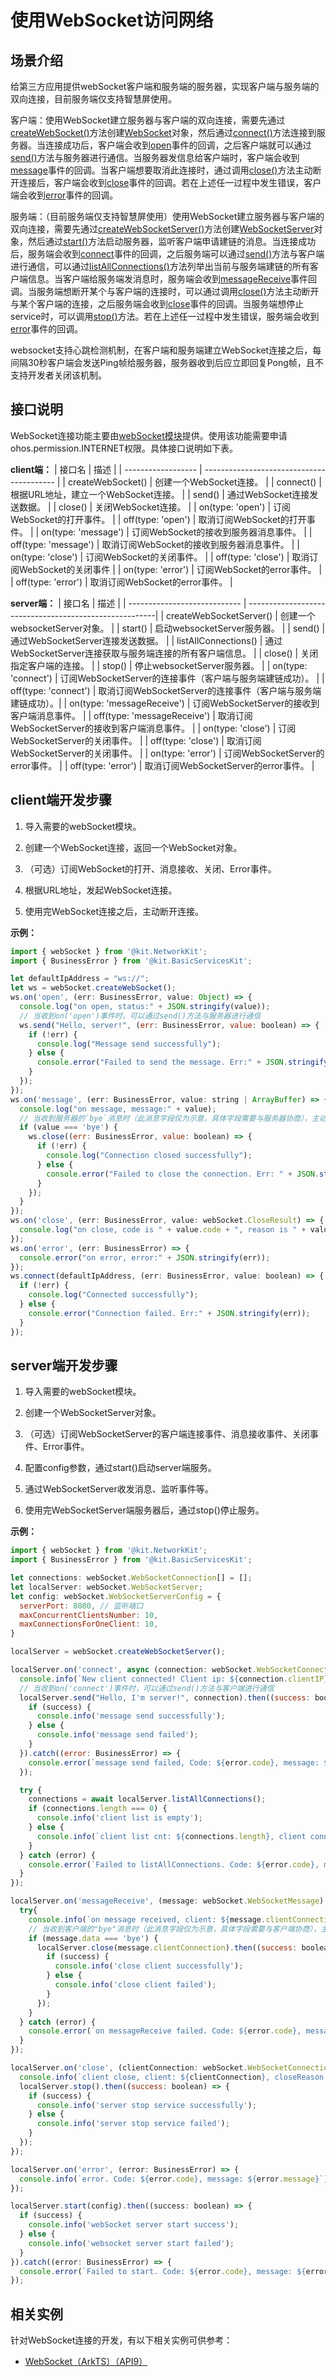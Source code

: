 # 使用WebSocket访问网络

## 场景介绍

给第三方应用提供webSocket客户端和服务端的服务器，实现客户端与服务端的双向连接，目前服务端仅支持智慧屏使用。

客户端：使用WebSocket建立服务器与客户端的双向连接，需要先通过[createWebSocket()](../reference/apis-network-kit/js-apis-webSocket.md#websocketcreatewebsocket6)方法创建[WebSocket](../reference/apis-network-kit/js-apis-webSocket.md#websocket6)对象，然后通过[connect()](../reference/apis-network-kit/js-apis-webSocket.md#connect6)方法连接到服务器。当连接成功后，客户端会收到[open](../reference/apis-network-kit/js-apis-webSocket.md#onopen6)事件的回调，之后客户端就可以通过[send()](../reference/apis-network-kit/js-apis-webSocket.md#send6)方法与服务器进行通信。当服务器发信息给客户端时，客户端会收到[message](../reference/apis-network-kit/js-apis-webSocket.md#onmessage6)事件的回调。当客户端想要取消此连接时，通过调用[close()](../reference/apis-network-kit/js-apis-webSocket.md#close6)方法主动断开连接后，客户端会收到[close](../reference/apis-network-kit/js-apis-webSocket.md#onclose6)事件的回调。若在上述任一过程中发生错误，客户端会收到[error](../reference/apis-network-kit/js-apis-webSocket.md#onerror6)事件的回调。

服务端：（目前服务端仅支持智慧屏使用）使用WebSocket建立服务器与客户端的双向连接，需要先通过[createWebSocketServer()](../reference/apis-network-kit/js-apis-webSocket.md#websocketcreatewebsocketserver19)方法创建[WebSocketServer](../reference/apis-network-kit/js-apis-webSocket.md#websocketserver19)对象，然后通过[start()](../reference/apis-network-kit/js-apis-webSocket.md#start19)方法启动服务器，监听客户端申请建链的消息。当连接成功后，服务端会收到[connect](../reference/apis-network-kit/js-apis-webSocket.md#onconnect19)事件的回调，之后服务端可以通过[send()](../reference/apis-network-kit/js-apis-webSocket.md#send19)方法与客户端进行通信，可以通过[listAllConnections()](../reference/apis-network-kit/js-apis-webSocket.md#listallconnections19)方法列举出当前与服务端建链的所有客户端信息。当客户端给服务端发消息时，服务端会收到[messageReceive](../reference/apis-network-kit/js-apis-webSocket.md#onmessagereceive19)事件回调。当服务端想断开某个与客户端的连接时，可以通过调用[close()](../reference/apis-network-kit/js-apis-webSocket.md#close19)方法主动断开与某个客户端的连接，之后服务端会收到[close](../reference/apis-network-kit/js-apis-webSocket.md#onclose19)事件的回调。当服务端想停止service时，可以调用[stop()](../reference/apis-network-kit/js-apis-webSocket.md#stop19)方法。若在上述任一过程中发生错误，服务端会收到[error](../reference/apis-network-kit/js-apis-webSocket.md#onerror19)事件的回调。

websocket支持心跳检测机制，在客户端和服务端建立WebSocket连接之后，每间隔30秒客户端会发送Ping帧给服务器，服务器收到后应立即回复Pong帧，且不支持开发者关闭该机制。

## 接口说明

WebSocket连接功能主要由[webSocket模块](../reference/apis-network-kit/js-apis-webSocket.md)提供。使用该功能需要申请ohos.permission.INTERNET权限。具体接口说明如下表。

**client端：**
| 接口名              | 描述                                      |
| ------------------ | ----------------------------------------- |
| createWebSocket()  | 创建一个WebSocket连接。                    |
| connect()          | 根据URL地址，建立一个WebSocket连接。       |
| send()             | 通过WebSocket连接发送数据。                |
| close()            | 关闭WebSocket连接。                        |
| on(type: 'open')   | 订阅WebSocket的打开事件。                  |
| off(type: 'open')   | 取消订阅WebSocket的打开事件。             |
| on(type: 'message') | 订阅WebSocket的接收到服务器消息事件。      |
| off(type: 'message') | 取消订阅WebSocket的接收到服务器消息事件。 |
| on(type: 'close')   | 订阅WebSocket的关闭事件。                 |
| off(type: 'close') | 取消订阅WebSocket的关闭事件                |
| on(type: 'error')  | 订阅WebSocket的error事件。                 |
| off(type: 'error') | 取消订阅WebSocket的error事件。             |

**server端：**
| 接口名                       | 描述                                                    |
| ---------------------------- | -------------------------------------------------------|
| createWebSocketServer()      | 创建一个websocketServer对象。                           |
| start()                      | 启动websocketServer服务器。                             |
| send()                       | 通过WebSocketServer连接发送数据。                        |
| listAllConnections()         | 通过WebSocketServer连接获取与服务端连接的所有客户端信息。  |
| close()                      | 关闭指定客户端的连接。                                   |
| stop()                       | 停止websocketServer服务器。                             |
| on(type: 'connect')          | 订阅WebSocketServer的连接事件（客户端与服务端建链成功）。    |
| off(type: 'connect')         | 取消订阅WebSocketServer的连接事件（客户端与服务端建链成功）。|
| on(type: 'messageReceive')   | 订阅WebSocketServer的接收到客户端消息事件。               |
| off(type: 'messageReceive')  | 取消订阅WebSocketServer的接收到客户端消息事件。           |
| on(type: 'close')            | 订阅WebSocketServer的关闭事件。                          |
| off(type: 'close')           | 取消订阅WebSocketServer的关闭事件。                      |
| on(type: 'error')            | 订阅WebSocketServer的error事件。                        |
| off(type: 'error')           | 取消订阅WebSocketServer的error事件。                    |

## client端开发步骤

1. 导入需要的webSocket模块。

2. 创建一个WebSocket连接，返回一个WebSocket对象。

3. （可选）订阅WebSocket的打开、消息接收、关闭、Error事件。

4. 根据URL地址，发起WebSocket连接。

5. 使用完WebSocket连接之后，主动断开连接。

**示例：**

```js
import { webSocket } from '@kit.NetworkKit';
import { BusinessError } from '@kit.BasicServicesKit';

let defaultIpAddress = "ws://";
let ws = webSocket.createWebSocket();
ws.on('open', (err: BusinessError, value: Object) => {
  console.log("on open, status:" + JSON.stringify(value));
  // 当收到on('open')事件时，可以通过send()方法与服务器进行通信
  ws.send("Hello, server!", (err: BusinessError, value: boolean) => {
    if (!err) {
      console.log("Message send successfully");
    } else {
      console.error("Failed to send the message. Err:" + JSON.stringify(err));
    }
  });
});
ws.on('message', (err: BusinessError, value: string | ArrayBuffer) => {
  console.log("on message, message:" + value);
  // 当收到服务器的`bye`消息时（此消息字段仅为示意，具体字段需要与服务器协商），主动断开连接
  if (value === 'bye') {
    ws.close((err: BusinessError, value: boolean) => {
      if (!err) {
        console.log("Connection closed successfully");
      } else {
        console.error("Failed to close the connection. Err: " + JSON.stringify(err));
      }
    });
  }
});
ws.on('close', (err: BusinessError, value: webSocket.CloseResult) => {
  console.log("on close, code is " + value.code + ", reason is " + value.reason);
});
ws.on('error', (err: BusinessError) => {
  console.error("on error, error:" + JSON.stringify(err));
});
ws.connect(defaultIpAddress, (err: BusinessError, value: boolean) => {
  if (!err) {
    console.log("Connected successfully");
  } else {
    console.error("Connection failed. Err:" + JSON.stringify(err));
  }
});
```

## server端开发步骤

1. 导入需要的webSocket模块。

2. 创建一个WebSocketServer对象。

3. （可选）订阅WebSocketServer的客户端连接事件、消息接收事件、关闭事件、Error事件。

4. 配置config参数，通过start()启动server端服务。

5. 通过WebSocketServer收发消息、监听事件等。

6. 使用完WebSocketServer端服务器后，通过stop()停止服务。

**示例：**

```js
import { webSocket } from '@kit.NetworkKit';
import { BusinessError } from '@kit.BasicServicesKit';

let connections: webSocket.WebSocketConnection[] = [];
let localServer: webSocket.WebSocketServer;
let config: webSocket.WebSocketServerConfig = {
  serverPort: 8080, // 监听端口
  maxConcurrentClientsNumber: 10,
  maxConnectionsForOneClient: 10,
}

localServer = webSocket.createWebSocketServer();

localServer.on('connect', async (connection: webSocket.WebSocketConnection) => {
  console.info(`New client connected! Client ip: ${connection.clientIP}, Client port: ${connection.clientPort}`);
  // 当收到on('connect')事件时，可以通过send()方法与客户端进行通信
  localServer.send("Hello, I'm server!", connection).then((success: boolean) => {
    if (success) {
      console.info('message send successfully');
    } else {
      console.info('message send failed');
    }
  }).catch((error: BusinessError) => {
    console.error(`message send failed, Code: ${error.code}, message: ${error.message}`);
  });

  try {
    connections = await localServer.listAllConnections();
    if (connections.length === 0) {
      console.info('client list is empty');
    } else {
      console.info(`client list cnt: ${connections.length}, client connections list is: ${connections}`);
    }
  } catch (error) {
    console.error(`Failed to listAllConnections. Code: ${error.code}, message: ${error.message}`);
  }
});

localServer.on('messageReceive', (message: webSocket.WebSocketMessage) => {
  try{
    console.info(`on message received, client: ${message.clientConnection}, data: ${message.data}`);
    // 当收到客户端的"bye"消息时（此消息字段仅为示意，具体字段需要与客户端协商），主动断开连接
    if (message.data === 'bye') {
      localServer.close(message.clientConnection).then((success: boolean) => {
        if (success) {
          console.info('close client successfully');
        } else {
          console.info('close client failed');
        }
      });
    }
  } catch (error) {
    console.error(`on messageReceive failed. Code: ${error.code}, message: ${error.message}`);
  }
});

localServer.on('close', (clientConnection: webSocket.WebSocketConnection, closeReason: webSocket.CloseResult) => {
  console.info(`client close, client: ${clientConnection}, closeReason: Code: ${closeReason.code}, reason: ${closeReason.reason}`);
  localServer.stop().then((success: boolean) => {
    if (success) {
      console.info('server stop service successfully');
    } else {
      console.info('server stop service failed');
    }
  });
});

localServer.on('error', (error: BusinessError) => {
  console.info(`error. Code: ${error.code}, message: ${error.message}`);
});

localServer.start(config).then((success: boolean) => {
  if (success) {
    console.info('webSocket server start success');
  } else {
    console.info('websocket server start failed');
  }
}).catch((error: BusinessError) => {
  console.error(`Failed to start. Code: ${error.code}, message: ${error.message}`);
});
```

## 相关实例

针对WebSocket连接的开发，有以下相关实例可供参考：

- [WebSocket（ArkTS）（API9）](https://gitee.com/openharmony/applications_app_samples/tree/master/code/BasicFeature/Connectivity/WebSocket)